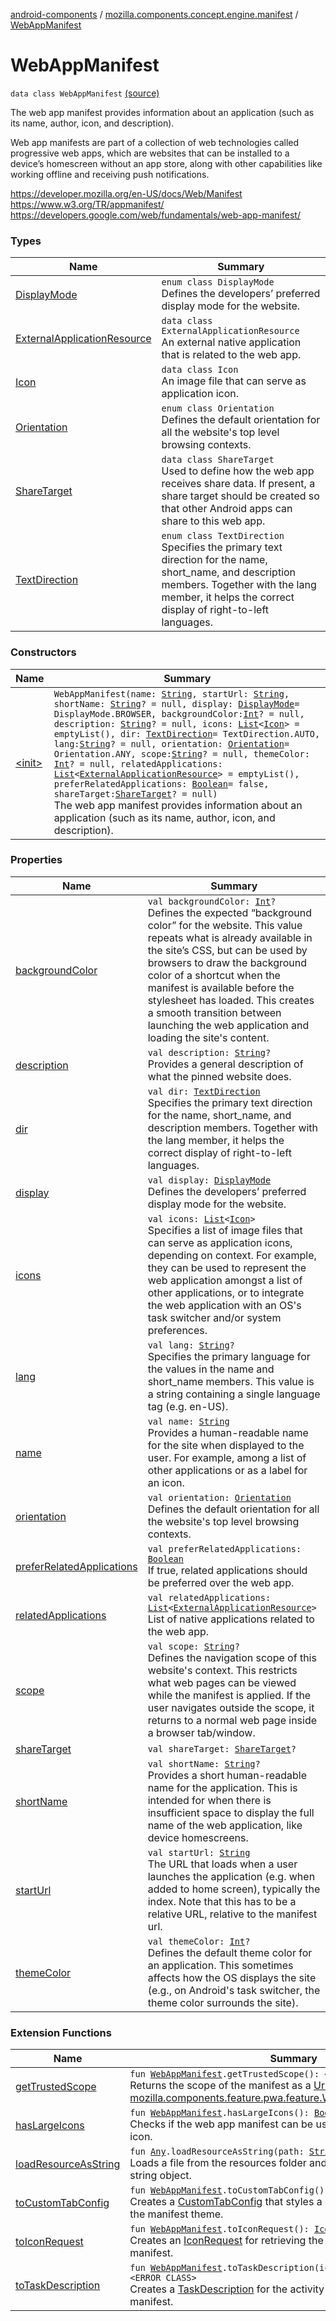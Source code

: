 [android-components](../../index.md) / [mozilla.components.concept.engine.manifest](../index.md) / [WebAppManifest](./index.md)

# WebAppManifest

`data class WebAppManifest` [(source)](https://github.com/mozilla-mobile/android-components/blob/master/components/concept/engine/src/main/java/mozilla/components/concept/engine/manifest/WebAppManifest.kt#L49)

The web app manifest provides information about an application (such as its name, author, icon, and description).

Web app manifests are part of a collection of web technologies called progressive web apps, which are websites
that can be installed to a device’s homescreen without an app store, along with other capabilities like working
offline and receiving push notifications.

https://developer.mozilla.org/en-US/docs/Web/Manifest
https://www.w3.org/TR/appmanifest/
https://developers.google.com/web/fundamentals/web-app-manifest/

### Types

| Name | Summary |
|---|---|
| [DisplayMode](-display-mode/index.md) | `enum class DisplayMode`<br>Defines the developers’ preferred display mode for the website. |
| [ExternalApplicationResource](-external-application-resource/index.md) | `data class ExternalApplicationResource`<br>An external native application that is related to the web app. |
| [Icon](-icon/index.md) | `data class Icon`<br>An image file that can serve as application icon. |
| [Orientation](-orientation/index.md) | `enum class Orientation`<br>Defines the default orientation for all the website's top level browsing contexts. |
| [ShareTarget](-share-target/index.md) | `data class ShareTarget`<br>Used to define how the web app receives share data. If present, a share target should be created so that other Android apps can share to this web app. |
| [TextDirection](-text-direction/index.md) | `enum class TextDirection`<br>Specifies the primary text direction for the name, short_name, and description members. Together with the lang member, it helps the correct display of right-to-left languages. |

### Constructors

| Name | Summary |
|---|---|
| [&lt;init&gt;](-init-.md) | `WebAppManifest(name: `[`String`](https://kotlinlang.org/api/latest/jvm/stdlib/kotlin/-string/index.html)`, startUrl: `[`String`](https://kotlinlang.org/api/latest/jvm/stdlib/kotlin/-string/index.html)`, shortName: `[`String`](https://kotlinlang.org/api/latest/jvm/stdlib/kotlin/-string/index.html)`? = null, display: `[`DisplayMode`](-display-mode/index.md)` = DisplayMode.BROWSER, backgroundColor: `[`Int`](https://kotlinlang.org/api/latest/jvm/stdlib/kotlin/-int/index.html)`? = null, description: `[`String`](https://kotlinlang.org/api/latest/jvm/stdlib/kotlin/-string/index.html)`? = null, icons: `[`List`](https://kotlinlang.org/api/latest/jvm/stdlib/kotlin.collections/-list/index.html)`<`[`Icon`](-icon/index.md)`> = emptyList(), dir: `[`TextDirection`](-text-direction/index.md)` = TextDirection.AUTO, lang: `[`String`](https://kotlinlang.org/api/latest/jvm/stdlib/kotlin/-string/index.html)`? = null, orientation: `[`Orientation`](-orientation/index.md)` = Orientation.ANY, scope: `[`String`](https://kotlinlang.org/api/latest/jvm/stdlib/kotlin/-string/index.html)`? = null, themeColor: `[`Int`](https://kotlinlang.org/api/latest/jvm/stdlib/kotlin/-int/index.html)`? = null, relatedApplications: `[`List`](https://kotlinlang.org/api/latest/jvm/stdlib/kotlin.collections/-list/index.html)`<`[`ExternalApplicationResource`](-external-application-resource/index.md)`> = emptyList(), preferRelatedApplications: `[`Boolean`](https://kotlinlang.org/api/latest/jvm/stdlib/kotlin/-boolean/index.html)` = false, shareTarget: `[`ShareTarget`](-share-target/index.md)`? = null)`<br>The web app manifest provides information about an application (such as its name, author, icon, and description). |

### Properties

| Name | Summary |
|---|---|
| [backgroundColor](background-color.md) | `val backgroundColor: `[`Int`](https://kotlinlang.org/api/latest/jvm/stdlib/kotlin/-int/index.html)`?`<br>Defines the expected “background color” for the website. This value repeats what is already available in the site’s CSS, but can be used by browsers to draw the background color of a shortcut when the manifest is available before the stylesheet has loaded. This creates a smooth transition between launching the web application and loading the site's content. |
| [description](description.md) | `val description: `[`String`](https://kotlinlang.org/api/latest/jvm/stdlib/kotlin/-string/index.html)`?`<br>Provides a general description of what the pinned website does. |
| [dir](dir.md) | `val dir: `[`TextDirection`](-text-direction/index.md)<br>Specifies the primary text direction for the name, short_name, and description members. Together with the lang member, it helps the correct display of right-to-left languages. |
| [display](display.md) | `val display: `[`DisplayMode`](-display-mode/index.md)<br>Defines the developers’ preferred display mode for the website. |
| [icons](icons.md) | `val icons: `[`List`](https://kotlinlang.org/api/latest/jvm/stdlib/kotlin.collections/-list/index.html)`<`[`Icon`](-icon/index.md)`>`<br>Specifies a list of image files that can serve as application icons, depending on context. For example, they can be used to represent the web application amongst a list of other applications, or to integrate the web application with an OS's task switcher and/or system preferences. |
| [lang](lang.md) | `val lang: `[`String`](https://kotlinlang.org/api/latest/jvm/stdlib/kotlin/-string/index.html)`?`<br>Specifies the primary language for the values in the name and short_name members. This value is a string containing a single language tag (e.g. en-US). |
| [name](name.md) | `val name: `[`String`](https://kotlinlang.org/api/latest/jvm/stdlib/kotlin/-string/index.html)<br>Provides a human-readable name for the site when displayed to the user. For example, among a list of other applications or as a label for an icon. |
| [orientation](orientation.md) | `val orientation: `[`Orientation`](-orientation/index.md)<br>Defines the default orientation for all the website's top level browsing contexts. |
| [preferRelatedApplications](prefer-related-applications.md) | `val preferRelatedApplications: `[`Boolean`](https://kotlinlang.org/api/latest/jvm/stdlib/kotlin/-boolean/index.html)<br>If true, related applications should be preferred over the web app. |
| [relatedApplications](related-applications.md) | `val relatedApplications: `[`List`](https://kotlinlang.org/api/latest/jvm/stdlib/kotlin.collections/-list/index.html)`<`[`ExternalApplicationResource`](-external-application-resource/index.md)`>`<br>List of native applications related to the web app. |
| [scope](scope.md) | `val scope: `[`String`](https://kotlinlang.org/api/latest/jvm/stdlib/kotlin/-string/index.html)`?`<br>Defines the navigation scope of this website's context. This restricts what web pages can be viewed while the manifest is applied. If the user navigates outside the scope, it returns to a normal web page inside a browser tab/window. |
| [shareTarget](share-target.md) | `val shareTarget: `[`ShareTarget`](-share-target/index.md)`?` |
| [shortName](short-name.md) | `val shortName: `[`String`](https://kotlinlang.org/api/latest/jvm/stdlib/kotlin/-string/index.html)`?`<br>Provides a short human-readable name for the application. This is intended for when there is insufficient space to display the full name of the web application, like device homescreens. |
| [startUrl](start-url.md) | `val startUrl: `[`String`](https://kotlinlang.org/api/latest/jvm/stdlib/kotlin/-string/index.html)<br>The URL that loads when a user launches the application (e.g. when added to home screen), typically the index. Note that this has to be a relative URL, relative to the manifest url. |
| [themeColor](theme-color.md) | `val themeColor: `[`Int`](https://kotlinlang.org/api/latest/jvm/stdlib/kotlin/-int/index.html)`?`<br>Defines the default theme color for an application. This sometimes affects how the OS displays the site (e.g., on Android's task switcher, the theme color surrounds the site). |

### Extension Functions

| Name | Summary |
|---|---|
| [getTrustedScope](../../mozilla.components.feature.pwa.ext/get-trusted-scope.md) | `fun `[`WebAppManifest`](./index.md)`.getTrustedScope(): <ERROR CLASS>?`<br>Returns the scope of the manifest as a [Uri](#) for use with [mozilla.components.feature.pwa.feature.WebAppHideToolbarFeature](../../mozilla.components.feature.pwa.feature/-web-app-hide-toolbar-feature/index.md). |
| [hasLargeIcons](../../mozilla.components.feature.pwa.ext/has-large-icons.md) | `fun `[`WebAppManifest`](./index.md)`.hasLargeIcons(): `[`Boolean`](https://kotlinlang.org/api/latest/jvm/stdlib/kotlin/-boolean/index.html)<br>Checks if the web app manifest can be used to create a shortcut icon. |
| [loadResourceAsString](../../mozilla.components.support.test.file/kotlin.-any/load-resource-as-string.md) | `fun `[`Any`](https://kotlinlang.org/api/latest/jvm/stdlib/kotlin/-any/index.html)`.loadResourceAsString(path: `[`String`](https://kotlinlang.org/api/latest/jvm/stdlib/kotlin/-string/index.html)`): `[`String`](https://kotlinlang.org/api/latest/jvm/stdlib/kotlin/-string/index.html)<br>Loads a file from the resources folder and returns its content as a string object. |
| [toCustomTabConfig](../../mozilla.components.feature.pwa.ext/to-custom-tab-config.md) | `fun `[`WebAppManifest`](./index.md)`.toCustomTabConfig(): `[`CustomTabConfig`](../../mozilla.components.browser.state.state/-custom-tab-config/index.md)<br>Creates a [CustomTabConfig](../../mozilla.components.browser.state.state/-custom-tab-config/index.md) that styles a custom tab toolbar to match the manifest theme. |
| [toIconRequest](../../mozilla.components.browser.icons.extension/to-icon-request.md) | `fun `[`WebAppManifest`](./index.md)`.toIconRequest(): `[`IconRequest`](../../mozilla.components.browser.icons/-icon-request/index.md)<br>Creates an [IconRequest](../../mozilla.components.browser.icons/-icon-request/index.md) for retrieving the icon specified in the manifest. |
| [toTaskDescription](../../mozilla.components.feature.pwa.ext/to-task-description.md) | `fun `[`WebAppManifest`](./index.md)`.toTaskDescription(icon: <ERROR CLASS>?): <ERROR CLASS>`<br>Creates a [TaskDescription](#) for the activity manager based on the manifest. |
